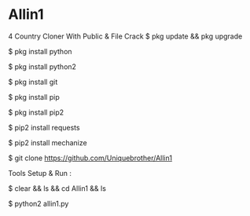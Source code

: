# Allin1
4 Country Cloner With Public  &amp; File Crack
$ pkg update && pkg upgrade

$ pkg install python

$ pkg install python2

$ pkg install git

$ pkg install pip

$ pkg install pip2

$ pip2 install requests

$ pip2 install mechanize

$ git clone https://github.com/Uniquebrother/Allin1

Tools Setup & Run :

$ clear && ls && cd Allin1 && ls

$ python2 allin1.py
